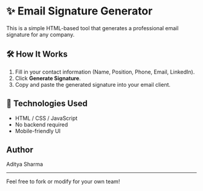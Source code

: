 # ✨ Email Signature Generator

This is a simple HTML-based tool that generates a professional email signature for any company.

## 🛠️ How It Works

1. Fill in your contact information (Name, Position, Phone, Email, LinkedIn).
2. Click **Generate Signature**.
3. Copy and paste the generated signature into your email client.

## 🔧 Technologies Used

- HTML / CSS / JavaScript
- No backend required
- Mobile-friendly UI

## Author 
Aditya Sharma 

---
Feel free to fork or modify for your own team!
